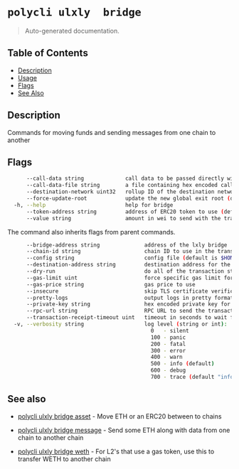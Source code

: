 # `polycli ulxly  bridge`

> Auto-generated documentation.

## Table of Contents

- [Description](#description)
- [Usage](#usage)
- [Flags](#flags)
- [See Also](#see-also)

## Description

Commands for moving funds and sending messages from one chain to another

## Flags

```bash
      --call-data string             call data to be passed directly with bridge-message or as an ERC20 Permit (default "0x")
      --call-data-file string        a file containing hex encoded call data
      --destination-network uint32   rollup ID of the destination network
      --force-update-root            update the new global exit root (default true)
  -h, --help                         help for bridge
      --token-address string         address of ERC20 token to use (default "0x0000000000000000000000000000000000000000")
      --value string                 amount in wei to send with the transaction (default "0")
```

The command also inherits flags from parent commands.

```bash
      --bridge-address string              address of the lxly bridge
      --chain-id string                    chain ID to use in the transaction
      --config string                      config file (default is $HOME/.polygon-cli.yaml)
      --destination-address string         destination address for the bridge
      --dry-run                            do all of the transaction steps but do not send the transaction
      --gas-limit uint                     force specific gas limit for transaction
      --gas-price string                   gas price to use
      --insecure                           skip TLS certificate verification
      --pretty-logs                        output logs in pretty format instead of JSON (default true)
      --private-key string                 hex encoded private key for sending transaction
      --rpc-url string                     RPC URL to send the transaction
      --transaction-receipt-timeout uint   timeout in seconds to wait for transaction receipt confirmation (default 60)
  -v, --verbosity string                   log level (string or int):
                                             0   - silent
                                             100 - panic
                                             200 - fatal
                                             300 - error
                                             400 - warn
                                             500 - info (default)
                                             600 - debug
                                             700 - trace (default "info")
```

## See also

- [polycli ulxly bridge asset](polycli_ulxly_bridge_asset.md) - Move ETH or an ERC20 between to chains

- [polycli ulxly bridge message](polycli_ulxly_bridge_message.md) - Send some ETH along with data from one chain to another chain

- [polycli ulxly bridge weth](polycli_ulxly_bridge_weth.md) - For L2's that use a gas token, use this to transfer WETH to another chain

